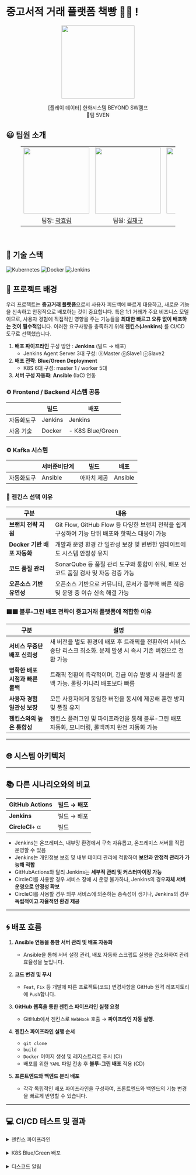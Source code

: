 # 중고서적 거래 플랫폼 책빵 📖🍞 !
<p align="middle" style="margin: 0; padding: 0;">
  <img width="200px" src="https://github.com/user-attachments/assets/59f2249b-790f-416c-a965-42a51ac5e06e">
</p>

<p align="middle">
[플레이 데이터] 한화시스템 BEYOND SW캠프
<br>🥪팀 5VEN
</p>

## 😃 팀원 소개

<figure>
    <table>
      <tr>
        <td align="center"><img src="https://github.com/user-attachments/assets/161f9f29-3a5e-415c-96ac-3dfe206d2c81" width="180px"/></td>
        <td align="center"><img src="https://github.com/user-attachments/assets/aefd8909-7201-4162-be56-b4815512d4c4" width="180px"/></td>
        <td align="center"><img src="https://github.com/user-attachments/assets/f73098ea-a9ee-4915-b38a-a6c05f6e4c6a" width="180px"/></td>
	<td align="center"><img src="https://github.com/user-attachments/assets/854f6d73-5aac-4c17-add8-5c5ebc768f7b" width="180px"/></td>
        <td align="center"><img src="https://github.com/user-attachments/assets/06e97207-fffe-459c-934e-a2ef79ef4f22" width="180px"/></td>
      </tr>
      <tr>
        <td align="center">팀장: <a href="https://github.com/daydeiday">곽효림</a></td>
        <td align="center">팀원: <a href="https://github.com/wkdlrn">김재구</a></td>
        <td align="center">팀원: <a href="https://github.com/ChangeunLim" >임찬근</a></td>
        <td align="center"><strong>팀장</strong>: <a href="https://github.com/InukChoi">최인욱</a></td>
	<td align="center">팀원: <a href="https://github.com/choi-won-ik" >최원익</a></td>
      </tr>
    </table>
</figure>



&nbsp; 

## 🔧 기술 스택
![Kubernetes](https://img.shields.io/badge/k8s-%23326ce5.svg?style=for-the-badge&logo=kubernetes&logoColor=white)
![Docker](https://img.shields.io/badge/docker-%232496ED.svg?style=for-the-badge&logo=docker&logoColor=white)
![Jenkins](https://img.shields.io/badge/jenkins-%23D24939.svg?style=for-the-badge&logo=jenkins&logoColor=white)


## 🌳 프로젝트 배경

우리 프로젝트는 **중고거래 플랫폼**으로서 사용자 피드백에 빠르게 대응하고, 새로운 기능을 신속하고 안정적으로 배포하는 것이 중요합니다. 특은 1:1 거래가 주요 비즈니스 모델이므로, 사용자 경험에 직접적인 영향을 주는 기능들을 **최대한 빠르고 오류 없이 배포하는 것이 필수적**입니다. 이러한 요구사항을 충족하기 위해 **젠킨스(Jenkins)** 를 CI/CD 도구로 선택했습니다.
1. **배포 파이프라인** 구성 방안 : **Jenkins**  (빌드 → 배포)
    - Jenkins Agent Server 3대 구성: ⓐMaster ⓑSlave1 ⓒSlave2
2. **배포 전략**: **Blue/Green Deployment** 
    - K8S 6대 구성: master 1 / worker 5대
3. **서버 구성 자동화**: **Ansible** (IaC) 연동


### ⚙ Frontend / Backend 시스템 공통
|       | 빌드      | 배포              |
|-------|---------|-----------------|
| 자동화도구 | Jenkins | Jenkins         |
| 사용 기술 | Docker  | - K8S Blue/Green |

### ⚙ Kafka 시스템
|       |서버준비단계| 빌드     | 배포 |
|-------|---|-|----|
| 자동화도구 | Ansible   | 아파치 제공     | Ansible |

### 💫 젠킨스 선택 이유
| 구분 | 내용 |
|------|------|
| **브랜치 전략 지원** | Git Flow, GitHub Flow 등 다양한 브랜치 전략을 쉽게 구성하여 기능 단위 배포와 핫픽스 대응이 가능 |
| **Docker 기반 배포 자동화** | 개발과 운영 환경 간 일관성 보장 및 빈번한 업데이트에도 시스템 안정성 유지 |
| **코드 품질 관리** | SonarQube 등 품질 관리 도구와 통합이 쉬워, 배포 전 코드 품질 검사 및 자동 검증 가능 |
| **오픈소스 기반 유연성** | 오픈소스 기반으로 커뮤니티, 문서가 풍부해 빠른 적응 및 운영 중 이슈 신속 해결 가능 |


### 🟦🟩 블루-그린 배포 전략이 중고거래 플랫폼에 적합한 이유

| 구분 | 설명 |
|------|------|
| **서비스 무중단 배포 신뢰성** | 새 버전을 별도 환경에 배포 후 트래픽을 전환하여 서비스 중단 리스크 최소화. 문제 발생 시 즉시 기존 버전으로 전환 가능 |
| **명확한 배포 시점과 빠른 롤백** | 트래픽 전환이 즉각적이며, 긴급 이슈 발생 시 원클릭 롤백 가능. 롤링·카나리 배포보다 빠름 |
| **사용자 경험 일관성 보장** | 모든 사용자에게 동일한 버전을 동시에 제공해 혼란 방지 및 품질 유지 |
| **젠킨스와의 높은 통합성** | 젠킨스 플러그인 및 파이프라인을 통해 블루-그린 배포 자동화, 모니터링, 롤백까지 완전 자동화 가능 |

---

## 🌐 시스템 아키텍처


---

## 📚 다른 시나리오와의 비교

|**GitHub Actions**| 빌드 → 배포|
|------|------|
|**Jenkins**|  빌드 → 배포|
|**CircleCI**+ α|  빌드|

- Jenkins는 온프레미스, 내부망 환경에서 구축 자유롭고, 온프레미스 서버를 직접 운영할 수 있음
- Jenkins는 개인정보 보호 및 내부 데이터 관리에 적합하여 **보안과 안정적 관리가 가능해 적합**
- GitHubActions와 달리 Jenkins는 **세부적 관리 및 커스터마이징 가능**
- CircleCI를 사용할 경우 서비스 장애 시 운영 불가하나, Jenkins의 경우**자체 서버 운영으로 안정성 확보** 
- CircleCI를 사용할 경우 외부 서비스에 의존하는 종속성이 생기나, Jenkins의 경우 **독립적이고 자율적인 환경 제공**

---

## 🌀 배포 흐름

1. **Ansible 연동을 통한 서버 관리 및 배포 자동화**
    - Ansible을 통해 서버 설정 관리, 배포 자동화 스크립트 실행을 간소화하여 관리 효율성을 높입니다.
2. **코드 변경 및 푸시**
    - `Feat`, `Fix` 등 개발에 따른 프로젝트(코드) 변경사항을 GitHub 원격 레포지토리에 `Push`합니다.

3. **GitHub 웹훅을 통한 젠킨스 파이프라인 실행 요청**
    - GitHub에서 젠킨스로 `WebHook` 호출 → **파이프라인 자동 실행.**

4. **젠킨스 파이프라인 실행 순서**
    - `git clone` 
    - `build`
    - `Docker` 이미지 생성 및 레지스트리로 푸시 (CI)
    - 배포를 위한 `YAML` 파일 전송 후 **블루-그린 배포** 적용 (CD)

5. **프론트엔드와 백엔드 분리 배포**
    - 각각 독립적인 배포 파이프라인을 구성하여, 프론트엔드와 백엔드의 기능 변경을 빠르게 반영할 수 있습니다.


---

## 💻 CI/CD 테스트 및 결과


<details>
   <summary> 젠킨스 파이프라인 </summary>


</details>
&nbsp; 
<details>
   <summary> K8S Blue/Green 배포 </summary>


</details>
&nbsp; 
<details>
   <summary> 디스코드 알림 </summary>


</details>
